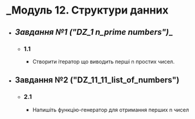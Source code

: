 # _Модуль 12. Структури данних

- ## __Завдання №1 ("DZ_1_ n_prime numbers")__
  - ### __1.1__
    - Створити ітератор що виводить перші n простих чисел.
  
- ## __Завдання №2 ("DZ_11_11_list_of_numbers")__
  - ### __2.1__
    - Напишіть функцію-генератор для отримання перших n чисел